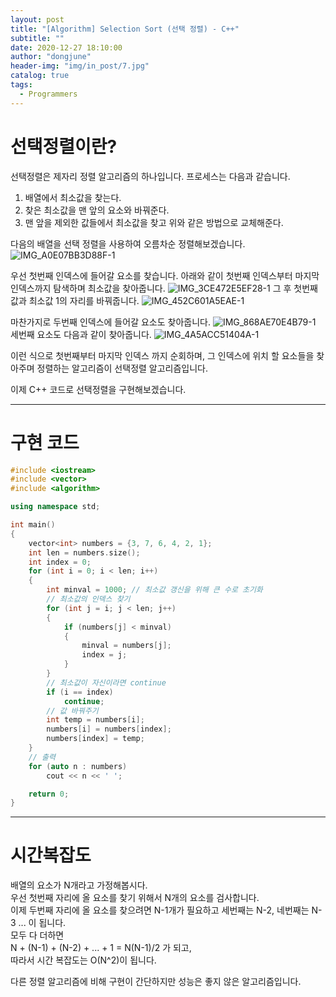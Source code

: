 ```yaml
---
layout: post
title: "[Algorithm] Selection Sort (선택 정렬) - C++"
subtitle: ""
date: 2020-12-27 18:10:00
author: "dongjune"
header-img: "img/in_post/7.jpg"
catalog: true
tags:
  - Programmers
---
```

# 선택정렬이란?
선택정렬은 제자리 정렬 알고리즘의 하나입니다.
프로세스는 다음과 같습니다.
1. 배열에서 최소값을 찾는다.
2. 찾은 최소값을 맨 앞의 요소와 바꿔준다.
3. 맨 앞을 제외한 값들에서 최소값을 찾고 위와 같은 방법으로 교체해준다.
  

다음의 배열을 선택 정렬을 사용하여 오름차순 정렬해보겠습니다.  
![IMG_A0E07BB3D88F-1](https://user-images.githubusercontent.com/53213397/103168533-51771980-4877-11eb-9438-dd98fa6e7a87.jpeg)
  
우선 첫번째 인덱스에 들어갈 요소를 찾습니다. 아래와 같이 첫번째 인덱스부터 마지막 인덱스까지 탐색하며 최소값을 찾아줍니다.
![IMG_3CE472E5EF28-1](https://user-images.githubusercontent.com/53213397/103168525-4b813880-4877-11eb-8cf7-c63b944bc776.jpeg)
그 후 첫번째 값과 최소값 1의 자리를 바꿔줍니다.
![IMG_452C601A5EAE-1](https://user-images.githubusercontent.com/53213397/103168530-4fad5600-4877-11eb-8623-1c00c1bca3af.jpeg)
  

마찬가지로 두번째 인덱스에 들어갈 요소도 찾아줍니다.
![IMG_868AE70E4B79-1](https://user-images.githubusercontent.com/53213397/103168532-5045ec80-4877-11eb-8a93-e9c9a46b3679.jpeg)  
세번째 요소도 다음과 같이 찾아줍니다.
![IMG_4A5ACC51404A-1](https://user-images.githubusercontent.com/53213397/103168528-4e7c2900-4877-11eb-801c-5256bc304ee8.jpeg)
  
이런 식으로 첫번째부터 마지막 인덱스 까지 순회하며, 그 인덱스에 위치 할 요소들을 찾아주며 정렬하는 알고리즘이 선택정렬 알고리즘입니다.  

이제 C++ 코드로 선택정렬을 구현해보겠습니다.
***
# 구현 코드
```c++
#include <iostream>
#include <vector>
#include <algorithm>

using namespace std;

int main()
{
    vector<int> numbers = {3, 7, 6, 4, 2, 1};
    int len = numbers.size();
    int index = 0;
    for (int i = 0; i < len; i++)
    {
        int minval = 1000; // 최소값 갱신을 위해 큰 수로 초기화
        // 최소값의 인덱스 찾기
        for (int j = i; j < len; j++)
        {
            if (numbers[j] < minval)
            {
                minval = numbers[j];
                index = j;
            }
        }
        // 최소값이 자신이라면 continue
        if (i == index)
            continue;
        // 값 바꿔주기
        int temp = numbers[i];
        numbers[i] = numbers[index];
        numbers[index] = temp;
    }
    // 출력
    for (auto n : numbers)
        cout << n << ' ';

    return 0;
}
```
***
# 시간복잡도
배열의 요소가 N개라고 가정해봅시다.  
우선 첫번째 자리에 올 요소를 찾기 위해서 N개의 요소를 검사합니다.  
이제 두번째 자리에 올 요소를 찾으려면 N-1개가 필요하고 세번째는 N-2, 네번째는 N-3 ... 이 됩니다.  
모두 다 더하면  
N + (N-1) + (N-2) + ... + 1 = N(N-1)/2 가 되고,  
따라서 시간 복잡도는 O(N^2)이 됩니다.  
  
다른 정렬 알고리즘에 비해 구현이 간단하지만 성능은 좋지 않은 알고리즘입니다.